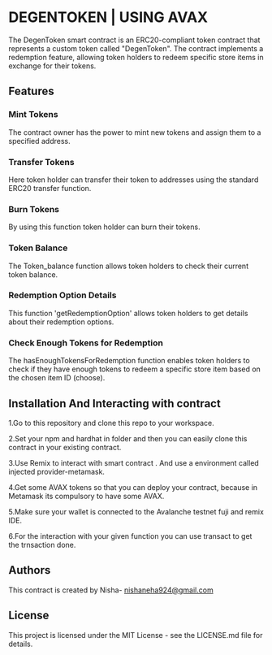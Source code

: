 # DEGENTOKEN | USING AVAX
The DegenToken smart contract is an ERC20-compliant token contract that represents a custom token called "DegenToken".
The contract implements a redemption feature, allowing token holders to redeem specific store items in exchange for their tokens.
## Features
### Mint Tokens
The contract owner has the power to mint new tokens and assign them to a specified address. 
### Transfer Tokens
Here token holder can transfer their token to addresses using the standard ERC20 transfer function.
### Burn Tokens
By using this function token holder can burn their tokens.
### Token Balance
The Token_balance function allows token holders to check their current token balance.
### Redemption Option Details
This function 'getRedemptionOption' allows token holders to get details about their redemption options. 
### Check Enough Tokens for Redemption
The hasEnoughTokensForRedemption function enables token holders to check if they have enough tokens to redeem a specific store item based on the chosen item ID (choose). 
## Installation And Interacting with contract

1.Go to this repository and clone this repo to your workspace.

2.Set your npm and hardhat in folder and then you can easily clone this contract in your existing contract.

3.Use Remix to interact with smart contract . And use a environment called injected provider-metamask.

4.Get some AVAX tokens so that you can deploy your contract, because in Metamask its compulsory to have some AVAX.

5.Make sure your wallet is connected to the Avalanche testnet fuji and remix IDE.

6.For the interaction with your given function you can use transact to get the trnsaction done.


## Authors
This contract is created by Nisha- nishaneha924@gmail.com
## License
This project is licensed under the MIT License - see the LICENSE.md file for details.

